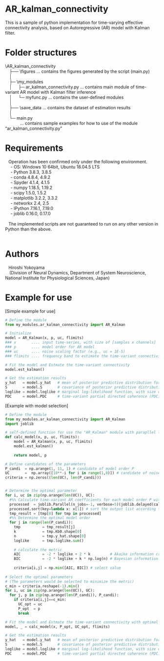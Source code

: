 # AR_kalman_connectivity<br>
This is a sample of python implementation for time-varying effective connectivity analysis, based on Autoregressive (AR) model with Kalman filter. <br>

# Folder structures<br>
\AR_kalman_connectivity<br>
&ensp;&ensp;├── \figures … contains the figures generated by the script (main.py)<br>
&ensp;&ensp;│<br>
&ensp;&ensp;├─ \my_modules<br>
&ensp;&ensp;│&ensp;&ensp;&ensp;├─ ar_kalman_connectivity.py … contains main module of time-variant AR model with Kalman filter inference<br>
&ensp;&ensp;│&ensp;&ensp;&ensp;└─ myfunc.py … contains the user-defined modules<br>
&ensp;&ensp;│<br>
&ensp;&ensp;├── \save_data … contains the dataset of estimation results <br>
&ensp;&ensp;│<br>
&ensp;&ensp;└─ main.py <br>
&ensp;&ensp;&ensp;&ensp;&ensp;&ensp;&ensp;… contains sample examples for how to use of the module “ar_kalman_connectivity.py”  <br>


# Requirements<br>
&ensp; Operation has been confirmed only under the following environment. <br>
&ensp;&ensp; - OS: Windows 10 64bit, Ubuntu 18.04.5 LTS <br>
&ensp;&ensp; - Python 3.8.3, 3.8.5 <br>
&ensp;&ensp; - conda 4.8.4, 4.9.2  <br>
&ensp;&ensp; - Spyder 4.1.4, 4.1.5 <br>
&ensp;&ensp; - numpy 1.18.5, 1.19.2 <br>
&ensp;&ensp; - scipy 1.5.0, 1.5.2 <br>
&ensp;&ensp; - matplotlib 3.2.2, 3.3.2<br>
&ensp;&ensp; - networkx 2.4, 2.5 <br>
&ensp;&ensp; - IPython 7.16.1, 7.19.0 <br>
&ensp;&ensp; - joblib 0.16.0, 0.17.0 <br>
&ensp; <br>
&ensp; The implemented scripts are not guaranteed to run on any other version in Python than the above.<br>
&ensp; <br>
# Authors<br>
&ensp; Hiroshi Yokoyama<br>
&ensp;&ensp;(Division of Neural Dynamics, Department of System Neuroscience, National Institute for Physiological Sciences, Japan)<br>

# Example for use<br>
[Simple example for use]<br>
```python
# Define the module
from my_modules.ar_kalman_connectivity import AR_Kalman

# Initialize
model = AR_Kalman(x, p, uc, flimits)
### x       .... input time-series, with size of [samples x channels]
### p       .... model order for AR model
### uc      .... noise scaling factor (e.g., uc = 1E-5) 
### flimits .... frequency band to estimate the time-variant connectivity (e.g., flimits = np.array([8, 12]) ) 

# Fit the model and Estmate the time-variant connectivity
model.est_kalman()

# Get the estimation results
y_hat   = model.y_hat   # mean of posterior predictive distribution for the observation model, with size of [samples x channels]
S       = model.S       # covariance of posterior predictive distribution for the observation model, with size of [channels x channels x samples]
loglike = model.loglike # marginal log-likelihood function, with size of [samples x 1]
PDC     = model.PDC     # time-variant partial directed coherence (PDC), with size of [channels x channels x samples]
```

[Example with model selection]<br>
```python
# Define the module
from my_modules.ar_kalman_connectivity import AR_Kalman
import joblib

# self-defined function for use the "AR_Kalman" module with parapllel loop
def calc_model(x, p, uc, flimits):
    model = AR_Kalman(x, p, uc, flimits)
    model.est_kalman()
    
    return model, p

# Define candidates of the parameters
P_candi  = np.arange(1, 11, 1) # candidate of model order P
UC       =  np.array([10**-i for i in range(1,8)]) # candidate of noise scaling factor
criteria = np.zeros((len(UC), len(P_candi)))


# Determine the optimal parameter
for i, uc in zip(np.arange(len(UC)), UC):
  #%% Calculate time-variant AR coefficients for each model order P with noise scaling factor uc
  processed  = joblib.Parallel(n_jobs=-1, verbose=5)(joblib.delayed(calc_model)(x, p, uc, flimits) for p in P_candi)
  processed.sort(key=lambda x: x[1]) # sort the output list according to the model order
  tmp_result = [tmp[0] for tmp in processed]
  #%% Determine the optimal model order
  for j in range(len(P_candi)):
    tmp          = tmp_result[j]
    k            = tmp.Kb0.shape[0]
    n            = tmp.y_hat.shape[0]
    loglike      = tmp.loglike.sum()
    
    # calculate the metric 
    AIC          = -2 * loglike + 2 * k         # Akaike information criteria
    BIC          = -2 * loglike + k * np.log(n) # Bayesian information criteria
                
    criteria[i,j] = np.min([AIC, BIC]) # select value
    
# Select the optimal parameters
# (The parameters would be selected to minimize the metric)
c_min = criteria.reshape(-1).min()
for i, uc in zip(np.arange(len(UC)), UC):
  for j, p in zip(np.arange(len(P_candi)), P_candi):
    if criteria[i,j]==c_min:
      UC_opt = uc
      P_opt  = p
      break

# Fit the model and Estmate the time-variant connectivity with optimal parameters
model, _ = calc_model(x, P_opt, UC_opt, flimits)

# Get the estimation results
y_hat   = model.y_hat   # mean of posterior predictive distribution for the observation model, with size of [samples x channels]
S       = model.S       # covariance of posterior predictive distribution for the observation model, with size of [channels x channels x samples]
loglike = model.loglike # marginal log-likelihood function, with size of [samples x 1]
PDC     = model.PDC     # time-variant partial directed coherence (PDC), with size of [channels x channels x samples]
```
